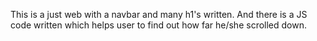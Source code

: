 This is a just web with a navbar and many h1's written. And there is a JS code written which helps user to find out how far he/she scrolled down.

